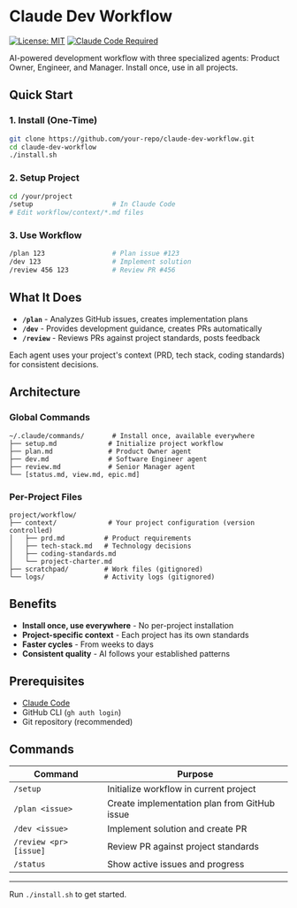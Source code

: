 # Claude Dev Workflow

[![License: MIT](https://img.shields.io/badge/License-MIT-yellow.svg)](https://opensource.org/licenses/MIT)
[![Claude Code Required](https://img.shields.io/badge/requires-Claude%20Code-blue)](https://docs.anthropic.com/en/docs/claude-code)

AI-powered development workflow with three specialized agents: Product Owner, Engineer, and Manager. Install once, use in all projects.

## Quick Start

### 1. Install (One-Time)
```bash
git clone https://github.com/your-repo/claude-dev-workflow.git
cd claude-dev-workflow
./install.sh
```

### 2. Setup Project
```bash
cd /your/project
/setup                    # In Claude Code
# Edit workflow/context/*.md files
```

### 3. Use Workflow
```bash
/plan 123                 # Plan issue #123
/dev 123                  # Implement solution
/review 456 123           # Review PR #456
```

## What It Does

- **`/plan`** - Analyzes GitHub issues, creates implementation plans
- **`/dev`** - Provides development guidance, creates PRs automatically  
- **`/review`** - Reviews PRs against project standards, posts feedback

Each agent uses your project's context (PRD, tech stack, coding standards) for consistent decisions.

## Architecture

### Global Commands
```
~/.claude/commands/       # Install once, available everywhere
├── setup.md             # Initialize project workflow
├── plan.md              # Product Owner agent
├── dev.md               # Software Engineer agent
├── review.md            # Senior Manager agent
└── [status.md, view.md, epic.md]
```

### Per-Project Files
```
project/workflow/
├── context/             # Your project configuration (version controlled)
│   ├── prd.md          # Product requirements
│   ├── tech-stack.md   # Technology decisions  
│   ├── coding-standards.md
│   └── project-charter.md
├── scratchpad/         # Work files (gitignored)
└── logs/               # Activity logs (gitignored)
```

## Benefits

- **Install once, use everywhere** - No per-project installation
- **Project-specific context** - Each project has its own standards
- **Faster cycles** - From weeks to days
- **Consistent quality** - AI follows your established patterns

## Prerequisites

- [Claude Code](https://docs.anthropic.com/en/docs/claude-code)
- GitHub CLI (`gh auth login`)
- Git repository (recommended)

## Commands

| Command | Purpose |
|---------|---------|
| `/setup` | Initialize workflow in current project |
| `/plan <issue>` | Create implementation plan from GitHub issue |
| `/dev <issue>` | Implement solution and create PR |
| `/review <pr> [issue]` | Review PR against project standards |
| `/status` | Show active issues and progress |

---

Run `./install.sh` to get started.
